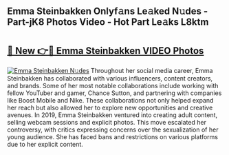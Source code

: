 ## Emma Steinbakken Onlyf𝚊ns Le𝚊ked N𝚞des - Part-jK8 Photos Video - Hot Part Le𝚊ks L8ktm

# <h2><a href="http://ab67335.deff.icu/?id=Emma+Steinbakken">🔗 New 👉🔴 Emma Steinbakken VIDEO Photos</a></h2>

[![Emma Steinbakken N𝚞des](https://i.imgur.com/rIISA9y.gif)](http://ab67335.deff.icu/?id=Emma+Steinbakken)
Throughout her social media career, Emma Steinbakken has collaborated with various influencers, content creators, and brands. Some of her most notable collaborations include working with fellow YouTuber and gamer, Chance Sutton, and partnering with companies like Boost Mobile and Nike. These collaborations not only helped expand her reach but also allowed her to explore new opportunities and creative avenues. In 2019, Emma Steinbakken ventured into creating adult content, selling webcam sessions and explicit photos. This move escalated her controversy, with critics expressing concerns over the sexualization of her young audience. She has faced bans and restrictions on various platforms due to her explicit content.
